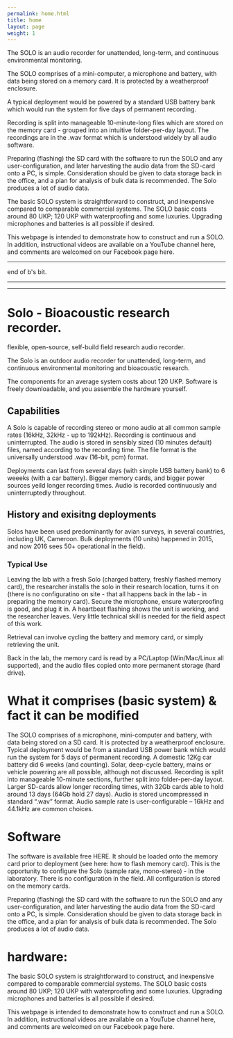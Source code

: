 ```yaml
---
permalink: home.html
title: home
layout: page
weight: 1
---
```


The SOLO is an audio recorder for unattended, long-term, and
continuous environmental monitoring.


The SOLO comprises of a mini-computer, a microphone and battery, with
data being stored on a memory card.  It is protected by a weatherproof
enclosure.

A typical deployment would be powered by a standard USB battery bank
which would run the system for five days of permanent recording.


Recording is split into manageable 10-minute-long files which are
stored on the memory card - grouped into an intuitive folder-per-day
layout.  The recordings are in the .wav format which is understood
widely by all audio software.


Preparing (flashing) the SD card with the software to run the SOLO and
any user-configuration, and later harvesting the audio data from the
SD-card onto a PC, is simple. Consideration should be given to data
storage back in the office, and a plan for analysis of bulk data is
recommended. The Solo produces a lot of audio data.

The basic SOLO system is straightforward to construct, and inexpensive
compared to comparable commercial systems. The SOLO basic costs around
80 UKP; 120 UKP with waterproofing and some luxuries. Upgrading
microphones and batteries is all possible if desired.

This webpage is intended to demonstrate how to construct and run a
SOLO. In addition, instructional videos are available on a YouTube
channel here, and comments are welcomed on our Facebook page here.




<hr>
end of b's bit.
<hr>
<hr>





# Solo - Bioacoustic research recorder.

flexible, open-source, self-build field research audio recorder.

The Solo is an outdoor audio recorder for unattended, long-term, and
continuous environmental monitoring and bioacoustic research.

The components for an average system costs about 120 UKP.
Software is freely downloadable, and you assemble the hardware
yourself. 

## Capabilities

A Solo is capable of recording stereo or mono audio at all common
sample rates (16kHz, 32kHz - up to 192kHz).  Recording is continuous
and uninterrupted.  The audio is stored in sensibly sized (10 minutes
default) files, named according to the recording time.  The file
format is the universally understood .wav (16-bit, pcm) format.

Deployments can last from several days (with simple USB battery bank)
to 6 weeeks (with a car battery). Bigger memory cards, and bigger
power sources yeild longer recording times.  Audio is recorded
continuously and uninterruptedly throughout.


## History and exisitng deployments

Solos have been used predominantly for avian surveys, in several
countries, including UK, Cameroon.  Bulk deployments (10 units)
happened in 2015, and now 2016 sees 50+ operational in the field).


### Typical Use

Leaving the lab with a fresh Solo (charged battery, freshly flashed
memory card), the researcher installs the solo in their research
location, turns it on (there is no configuratino on site - that all
happens back in the lab - in preparing the memory card).  Secure the
microphone, ensure waterproofing is good, and plug it in.  A heartbeat
flashing shows the unit is working, and the researcher leaves.  Very
little technical skill is needed for the field aspect of this work.

Retrieval can involve cycling the battery and memory card, or simply
retrieving the unit.

Back in the lab, the memory card is read by a PC/Laptop (Win/Mac/Linux
all supported), and the audio files copied onto more permanent storage
(hard drive).


# What it comprises  (basic system) & fact it can be modified 

The SOLO comprises of a microphone, mini-computer and battery, with
data being stored on a SD card. It is protected by a weatherproof
enclosure. Typical deployment would be from a standard USB power bank
which would run the system for 5 days of permanent recording. A
domestic 12Kg car battery did 6 weeks (and counting). Solar,
deep-cycle battery, mains or vehicle powering are all possible,
although not discussed. Recording is split into manageable 10-minute
sections, further split into folder-per-day layout. Larger SD-cards
allow longer recording times, with 32Gb cards able to hold around 13
days (64Gb hold 27 days). Audio is stored uncompressed in standard
“.wav” format. Audio sample rate is user-configurable – 16kHz and
44.1kHz are common choices.

# Software

The software is available free HERE.  It should be loaded onto the
memory card prior to deployment (see here: how to flash memory card).
This is the opportunity to configure the Solo (sample rate,
mono-stereo) - in the laboratory.  There is no configuration in the
field.  All configuration is stored on the memory cards.

Preparing (flashing) the SD card with the software to run the SOLO and
any user-configuration, and later harvesting the audio data from the
SD-card onto a PC, is simple. Consideration should be given to data
storage back in the office, and a plan for analysis of bulk data is
recommended. The Solo produces a lot of audio data.

# hardware:

The basic SOLO system is straightforward to construct, and inexpensive
compared to comparable commercial systems. The SOLO basic costs around
80 UKP; 120 UKP with waterproofing and some luxuries. Upgrading
microphones and batteries is all possible if desired.

This webpage is intended to demonstrate how to construct and run a
SOLO. In addition, instructional videos are available on a YouTube
channel here, and comments are welcomed on our Facebook page here.
